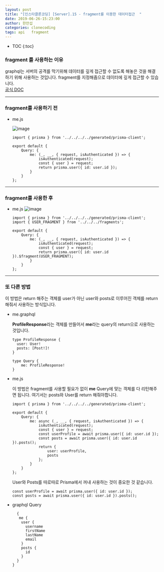 ```yaml
---
layout: post
title: "[인스타클론코딩] [Server].15 - fragment를 이용한 데이터접근  "
date: 2019-06-26-15:23:00
author: 한만섭
categories: clonecoding
tags: api   fragment
---
```


- TOC
  {:toc}

### fragment 를 사용하는 이유

graphql는 서버의 공격를 막기위해 데이터를 깊게 접근할 수 없도록 해놓은 것을 해결하기 위해 사용하는 것입니다. fragment를 지정해줌으로 데이터에 깊게
접근할 수 있습니다.  
[공식 DOC](https://www.apollographql.com/docs/react/advanced/fragments/)

---

### fragment를 사용하기 전

- me.js

  ![image](https://user-images.githubusercontent.com/46010705/60156921-8f315700-9828-11e9-8347-515787925cdb.png)

  ```
  import { prisma } from '../../../../generated/prisma-client';

  export default {
      Query: {
          me: (_, __, { request, isAuthenticated }) => {
              isAuthenticated(request);
              const { user } = request;
              return prisma.user({ id: user.id });
          }
      }
  };
  ```

---

### fragment를 사용한 후

- me.js
  ![image](https://user-images.githubusercontent.com/46010705/60157058-d586b600-9828-11e9-98eb-46c94b83e4a6.png)

  ```
  import { prisma } from '../../../../generated/prisma-client';
  import { USER_FRAGMENT } from '../../../fragments';

  export default {
      Query: {
          me: (_, __, { request, isAuthenticated }) => {
              isAuthenticated(request);
              const { user } = request;
              return prisma.user({ id: user.id }).$fragment(USER_FRAGMENT);
          }
      }
  };
  ```

---

### 또 다른 방법

이 방법은 return 해주는 객체를 user가 아닌 user와 posts로 이루어진 객체를 return해줘서 사용하는 방식입니다.

- me.graphql

  **ProfileResponse**라는 객체를 만들어서 **me**라는 query의 return으로 사용하는 것입니다.

  ```
  type ProfileResponse {
    user: User!
    posts: [Post!]!
  }

  type Query {
      me: ProfileResponse!
  }

  ```

- me.js

  이 방법은 fragment를 사용할 필요가 없이 **me** Query에 맞는 객체를 다 리턴해주면 됩니다. 여기서는 posts와 User를 return 해줘야합니다.

  ```
  import { prisma } from '../../../../generated/prisma-client';

  export default {
      Query: {
          me: async (_, __, { request, isAuthenticated }) => {
              isAuthenticated(request);
              const { user } = request;
              const userProfile = await prisma.user({ id: user.id });
              const posts = await prisma.user({ id: user.id }).posts();
              return {
                  user: userProfile,
                  posts
              };
          }
      }
  };
  ```

  User와 Posts를 따로따로 Prisma에서 꺼내 사용하는 것이 중요한 것 같습니다.

  ```
  const userProfile = await prisma.user({ id: user.id });
  const posts = await prisma.user({ id: user.id }).posts();
  ```

- graphql Query

  ```
    {
     me {
      user {
        username
        firstName
        lastName
        email
      }
      posts {
        id
      }
    }
  }
  ```

